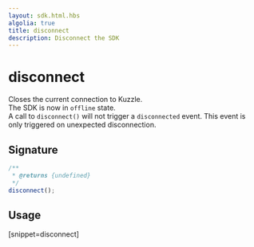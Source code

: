 ```yaml
---
layout: sdk.html.hbs
algolia: true
title: disconnect
description: Disconnect the SDK
---
```


# disconnect

Closes the current connection to Kuzzle.  
The SDK is now in `offline` state.  
A call to `disconnect()` will not trigger a `disconnected` event. This event is only triggered on unexpected disconnection.

## Signature

```javascript
/**
 * @returns {undefined}
 */
disconnect();
```

## Usage

[snippet=disconnect]

